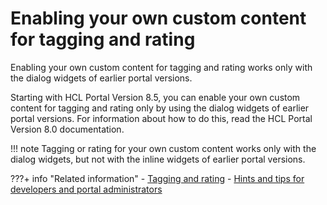 # Enabling your own custom content for tagging and rating

Enabling your own custom content for tagging and rating works only with the dialog widgets of earlier portal versions.

Starting with HCL Portal Version 8.5, you can enable your own custom content for tagging and rating only by using the dialog widgets of earlier portal versions. For information about how to do this, read the HCL Portal Version 8.0 documentation.

!!! note
    Tagging or rating for your own custom content works only with the dialog widgets, but not with the inline widgets of earlier portal versions.


???+ info "Related information"
    - [Tagging and rating](../index.md)
    - [Hints and tips for developers and portal administrators](../tagging_rating/hints_tips_tag_rate/index.md)

